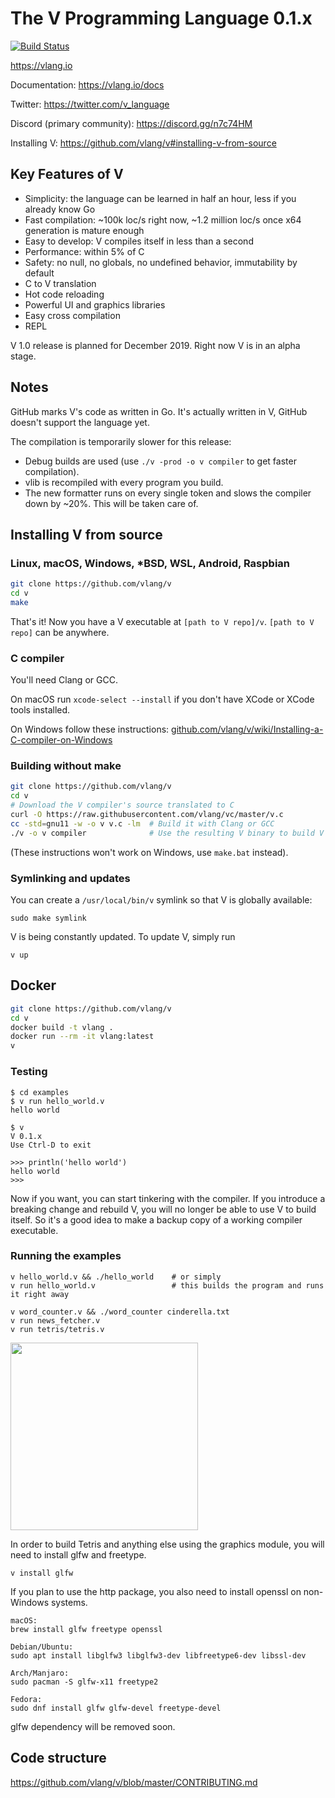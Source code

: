 # The V Programming Language 0.1.x

[![Build Status](https://travis-ci.org/vlang/v.svg?branch=master)](https://travis-ci.org/vlang/v)

https://vlang.io

Documentation: https://vlang.io/docs

Twitter: https://twitter.com/v_language

Discord (primary community): https://discord.gg/n7c74HM

Installing V: https://github.com/vlang/v#installing-v-from-source


## Key Features of V

- Simplicity: the language can be learned in half an hour, less if you already know Go
- Fast compilation: ~100k loc/s right now, ~1.2 million loc/s once x64 generation is mature enough
- Easy to develop: V compiles itself in less than a second
- Performance: within 5% of C
- Safety: no null, no globals, no undefined behavior, immutability by default
- C to V translation
- Hot code reloading
- Powerful UI and graphics libraries
- Easy cross compilation
- REPL

V 1.0 release is planned for December 2019. Right now V is in an alpha stage. 

## Notes

GitHub marks V's code as written in Go. It's actually written in V, GitHub doesn't support the language yet.

The compilation is temporarily slower for this release:

- Debug builds are used (use `./v -prod -o v compiler` to get faster compilation).
- vlib is recompiled with every program you build.
- The new formatter runs on every single token and slows the compiler down by ~20%. This will be taken care of.





## Installing V from source

### Linux, macOS, Windows, *BSD, WSL, Android, Raspbian


```bash
git clone https://github.com/vlang/v
cd v
make
```

That's it! Now you have a V executable at `[path to V repo]/v`. `[path to V repo]` can be anywhere.


### C compiler

You'll need Clang or GCC.

On macOS run `xcode-select --install` if you don't have XCode or XCode tools installed.

On Windows follow these instructions: [github.com/vlang/v/wiki/Installing-a-C-compiler-on-Windows](https://github.com/vlang/v/wiki/Installing-a-C-compiler-on-Windows)

### Building without make
```bash
git clone https://github.com/vlang/v
cd v
# Download the V compiler's source translated to C
curl -O https://raw.githubusercontent.com/vlang/vc/master/v.c
cc -std=gnu11 -w -o v v.c -lm  # Build it with Clang or GCC
./v -o v compiler              # Use the resulting V binary to build V from V source
```
(These instructions won't work on Windows, use `make.bat` instead).

### Symlinking and updates

You can create a `/usr/local/bin/v` symlink so that V is globally available:

```
sudo make symlink
```

V is being constantly updated. To update V, simply run

```
v up
```

## Docker

```bash
git clone https://github.com/vlang/v
cd v
docker build -t vlang .
docker run --rm -it vlang:latest
v
```



### Testing

```
$ cd examples
$ v run hello_world.v
hello world

$ v
V 0.1.x
Use Ctrl-D to exit

>>> println('hello world')
hello world
>>>
```

Now if you want, you can start tinkering with the compiler. If you introduce a breaking change and rebuild V, you will no longer be able to use V to build itself. So it's a good idea to make a backup copy of a working compiler executable.


### Running the examples

```
v hello_world.v && ./hello_world    # or simply
v run hello_world.v                 # this builds the program and runs it right away

v word_counter.v && ./word_counter cinderella.txt
v run news_fetcher.v
v run tetris/tetris.v
```

<img src='https://raw.githubusercontent.com/vlang/v/master/examples/tetris/screenshot.png' width=300>


In order to build Tetris and anything else using the graphics module, you will need to install glfw and freetype.

```
v install glfw
```

If you plan to use the http package, you also need to install openssl on non-Windows systems.

```
macOS:
brew install glfw freetype openssl

Debian/Ubuntu:
sudo apt install libglfw3 libglfw3-dev libfreetype6-dev libssl-dev

Arch/Manjaro:
sudo pacman -S glfw-x11 freetype2

Fedora:
sudo dnf install glfw glfw-devel freetype-devel
```

glfw dependency will be removed soon.

## Code structure

https://github.com/vlang/v/blob/master/CONTRIBUTING.md

